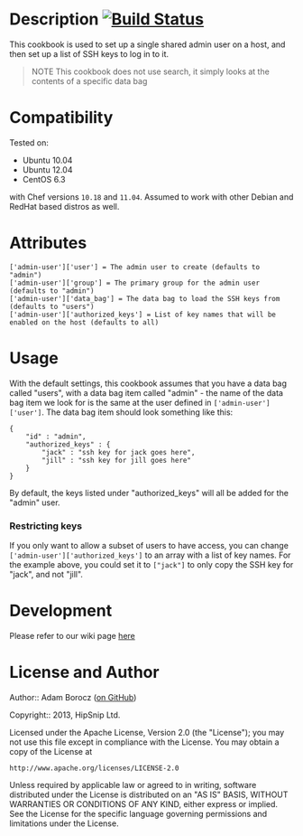Description [![Build Status](https://travis-ci.org/hipsnip/admin-user.png)](https://travis-ci.org/hipsnip/admin-user)
===========
This cookbook is used to set up a single shared admin user on a host, and then set
up a list of SSH keys to log in to it.

> NOTE This cookbook does not use search, it simply looks at the contents of a specific data bag


Compatibility
=============
Tested on:

* Ubuntu 10.04
* Ubuntu 12.04
* CentOS 6.3

with Chef versions `10.18` and `11.04`.
Assumed to work with other Debian and RedHat based distros as well.


Attributes
==========

    ['admin-user']['user'] = The admin user to create (defaults to "admin")
    ['admin-user']['group'] = The primary group for the admin user (defaults to "admin")
    ['admin-user']['data_bag'] = The data bag to load the SSH keys from (defaults to "users")
    ['admin-user']['authorized_keys'] = List of key names that will be enabled on the host (defaults to all)


Usage
=====
With the default settings, this cookbook assumes that you have a data bag called "users",
with a data bag item called "admin" - the name of the data bag item we look for is the
same at the user defined in `['admin-user']['user']`. The data bag item should look
something like this:

    {
        "id" : "admin",
        "authorized_keys" : {
            "jack" : "ssh key for jack goes here",
            "jill" : "ssh key for jill goes here"
        }
    }

By default, the keys listed under "authorized_keys" will all be added for the "admin" user.

### Restricting keys
If you only want to allow a subset of users to have access, you can change `['admin-user']['authorized_keys']` to
an array with a list of key names. For the example above, you could set it to `["jack"]` to only copy the SSH
key for "jack", and not "jill".


Development
============
Please refer to our wiki page [here](https://github.com/hipsnip/cookbook-development/wiki/Developing-and-Testing)


License and Author
==================

Author:: Adam Borocz ([on GitHub](https://github.com/motns))

Copyright:: 2013, HipSnip Ltd.

Licensed under the Apache License, Version 2.0 (the "License");
you may not use this file except in compliance with the License.
You may obtain a copy of the License at

    http://www.apache.org/licenses/LICENSE-2.0

Unless required by applicable law or agreed to in writing, software
distributed under the License is distributed on an "AS IS" BASIS,
WITHOUT WARRANTIES OR CONDITIONS OF ANY KIND, either express or implied.
See the License for the specific language governing permissions and
limitations under the License.

